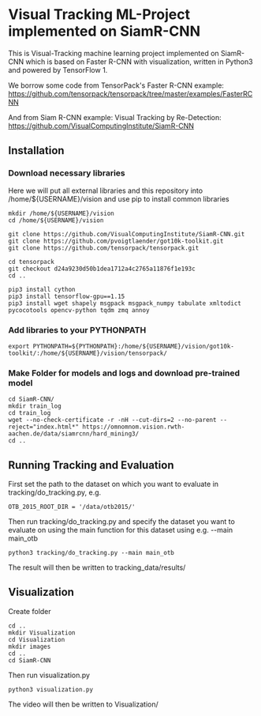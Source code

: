 # Visual Tracking ML-Project implemented on SiamR-CNN

This is Visual-Tracking machine learning project implemented on SiamR-CNN which is based on Faster R-CNN with visualization, written in Python3 and powered by TensorFlow 1.

We borrow some code from TensorPack's Faster R-CNN example: 
https://github.com/tensorpack/tensorpack/tree/master/examples/FasterRCNN

And from Siam R-CNN example: Visual Tracking by Re-Detection:
https://github.com/VisualComputingInstitute/SiamR-CNN

## Installation

### Download necessary libraries
Here we will put all external libraries and this repository into /home/${USERNAME}/vision and use 
pip to install common libraries
```
mkdir /home/${USERNAME}/vision
cd /home/${USERNAME}/vision

git clone https://github.com/VisualComputingInstitute/SiamR-CNN.git
git clone https://github.com/pvoigtlaender/got10k-toolkit.git
git clone https://github.com/tensorpack/tensorpack.git

cd tensorpack
git checkout d24a9230d50b1dea1712a4c2765a11876f1e193c
cd ..

pip3 install cython
pip3 install tensorflow-gpu==1.15
pip3 install wget shapely msgpack msgpack_numpy tabulate xmltodict pycocotools opencv-python tqdm zmq annoy
```
### Add libraries to your PYTHONPATH
```
export PYTHONPATH=${PYTHONPATH}:/home/${USERNAME}/vision/got10k-toolkit/:/home/${USERNAME}/vision/tensorpack/
```

### Make Folder for models and logs and download pre-trained model
```
cd SiamR-CNN/
mkdir train_log
cd train_log
wget --no-check-certificate -r -nH --cut-dirs=2 --no-parent --reject="index.html*" https://omnomnom.vision.rwth-aachen.de/data/siamrcnn/hard_mining3/
cd ..
```
## Running Tracking and Evaluation
First set the path to the dataset on which you want to evaluate in tracking/do_tracking.py, e.g.
```
OTB_2015_ROOT_DIR = '/data/otb2015/'
```

Then run tracking/do_tracking.py and specify the dataset you want to evaluate on using the main function for this dataset using e.g. --main main_otb
 
```
python3 tracking/do_tracking.py --main main_otb
```

The result will then be written to tracking_data/results/
## Visualization
Create folder
```
cd ..
mkdir Visualization
cd Visualization
mkdir images
cd ..
cd SiamR-CNN
```

Then run visualization.py
```
python3 visualization.py
```
The video will then be written to Visualization/

